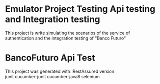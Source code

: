 # Emulator Project Testing Api testing and Integration testing

This project is write simulating the scenarios of the service of authentication and the integration testing of "Banco Futuro"

# BancoFuturo Api Test 

This project was generated with:
RestAssured version  
junit 
cucumber-junit 
cucumber-java8 
selenium 


